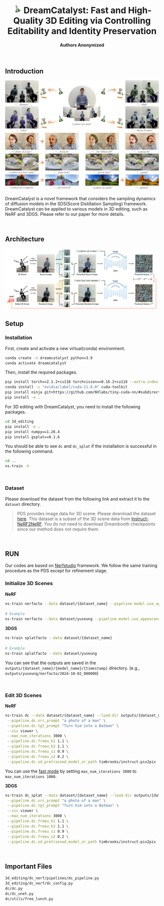 <h1 align="center">
<img width="30" height="30" src="assets/icon.png" alt="DreamCatalyst icon">
DreamCatalyst: Fast and High-Quality 3D Editing via Controlling Editability and Identity Preservation
</h1>
<h4 align="center">
Authors Anonymized
</h4>



<br/>

## Introduction

<img src="assets/main_figure.png" alt="DreamCatalyst main figure">

DreamCatalyst is a novel framework that considers the sampling dynamics of diffusion models in the SDS(Score Distillation Sampling) framework. DreamCatalyst can be applied to various models in 3D editing, such as NeRF and 3DGS. Please refer to our paper for more details.

<br/>

## Architecture
<img src="assets/architecture.png" alt="DreamCatalyst architecture">

<br/>

## Setup

### Installation

First, create and activate a new virtual(conda) environment.

```bash
conda create -n dreamcatalyst python=3.9
conda activate dreamcatalyst
```

Then, install the required packages.

```bash
pip install torch==2.1.2+cu118 torchvision==0.16.2+cu118 --extra-index-url https://download.pytorch.org/whl/cu118
conda install -c "nvidia/label/cuda-11.8.0" cuda-toolkit
pip install ninja git+https://github.com/NVlabs/tiny-cuda-nn/#subdirectory=bindings/torch
pip install -e .
```

For 3D editing with DreamCatalyst, you need to install the following packages.

```bash
cd 3d_editing
pip install -e .
pip install numpy==1.26.4
pip install gsplat==0.1.6
```

You should be able to see `dc` and `dc_splat` if the installation is successful in the following command.

```bash
cd ..
ns-train -h
```

<br/>

### Dataset

Please download the dataset from the following link and extract it to the `dataset` directory.

> PDS provides image data for 3D scene. Please download the dataset [here](https://1drv.ms/f/s!AtxL_EOxFeYMk3rftsoc4L8cg0VS?e=Hhbprk). 
This dataset is a subset of the 3D scene data from [Instruct-NeRF2NeRF](https://instruct-nerf2nerf.github.io/). You do not need to download Dreambooth checkpoints since our method does not require them.


<br/>

## RUN

Our codes are based on [Nerfstudio](https://docs.nerf.studio/) framework. We follow the same training procedure as the PDS except for refinement stage.

### Initialize 3D Scenes

<b>NeRF</b>

```bash
ns-train nerfacto --data dataset/{dataset_name} --pipeline.model.use_appearance_embedding False

# Example
ns-train nerfacto --data dataset/yuseung --pipeline.model.use_appearance_embedding False
```

<b>3DGS</b>

```bash
ns-train splatfacto --data dataset/{dataset_name}

# Example
ns-train splatfacto --data dataset/yuseung
```

You can see that the outputs are saved in the `outputs/{dataset_name}/{model_name}/{timestamp}` directory. (e.g., `outputs/yuseung/nerfacto/2024-10-02_000000`)


<br/>

### Edit 3D Scenes

<b>NeRF</b>

```bash
ns-train dc --data dataset/{dataset_name} --load-dir outputs/{dataset_name}/{model_name}/{timestamp}/nerfstudio_models/ \
 --pipeline.dc.src_prompt "a photo of a man" \
 --pipeline.dc.tgt_prompt "Turn him into a Batman" \
 --vis viewer \
 --max_num_iterations 3000 \
 --pipeline.dc.freeu_b1 1.1 \
 --pipeline.dc.freeu_b2 1.1 \
 --pipeline.dc.freeu_s1 0.9 \
 --pipeline.dc.freeu_s2 0.2 \
 --pipeline.dc.sd_pretrained_model_or_path timbrooks/instruct-pix2pix
```

You can use the <u>fast mode</u> by setting `max_num_iterations 3000` to `max_num_iterations 1000`.


<b>3DGS</b>

```bash
ns-train dc_splat --data dataset/{dataset_name} --load-dir outputs/{dataset_name}/{model_name}/{timestamp}/nerfstudio_models/ \
 --pipeline.dc.src_prompt "a photo of a man" \
 --pipeline.dc.tgt_prompt "Turn him into a Batman" \
 --vis viewer \
 --max_num_iterations 3000 \
 --pipeline.dc.freeu_b1 1.1 \
 --pipeline.dc.freeu_b2 1.1 \
 --pipeline.dc.freeu_s1 0.9 \
 --pipeline.dc.freeu_s2 0.2 \
 --pipeline.dc.sd_pretrained_model_or_path timbrooks/instruct-pix2pix
```

<br/>

## Important Files

```bash
3d_editing/dc_nerf/pipelines/dc_pipeline.py
3d_editing/dc_nerf/dc_config.py
dc/dc.py
dc/dc_unet.py
dc/utils/free_lunch.py
```

<br/>